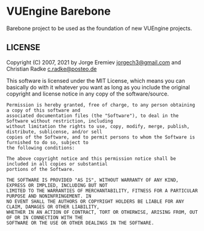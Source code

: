 VUEngine Barebone
=================

Barebone project to be used as the foundation of new VUEngine projects.


LICENSE
-------

Copyright (C) 2007, 2021 by Jorge Eremiev <jorgech3@gmail.com> and Christian Radke <c.radke@posteo.de>

This software is licensed under the MIT License, which means you can basically do with it whatever you
want as long as you include the original copyright and license notice in any copy of the software/source.

	Permission is hereby granted, free of charge, to any person obtaining a copy of this software and
	associated documentation files (the "Software"), to deal in the Software without restriction, including
	without limitation the rights to use, copy, modify, merge, publish, distribute, sublicense, and/or sell
	copies of the Software, and to permit persons to whom the Software is furnished to do so, subject to
	the following conditions:

	The above copyright notice and this permission notice shall be included in all copies or substantial
	portions of the Software.

	THE SOFTWARE IS PROVIDED "AS IS", WITHOUT WARRANTY OF ANY KIND, EXPRESS OR IMPLIED, INCLUDING BUT NOT
	LIMITED TO THE WARRANTIES OF MERCHANTABILITY, FITNESS FOR A PARTICULAR PURPOSE AND NONINFRINGEMENT. IN
	NO EVENT SHALL THE AUTHORS OR COPYRIGHT HOLDERS BE LIABLE FOR ANY CLAIM, DAMAGES OR OTHER LIABILITY,
	WHETHER IN AN ACTION OF CONTRACT, TORT OR OTHERWISE, ARISING FROM, OUT OF OR IN CONNECTION WITH THE
	SOFTWARE OR THE USE OR OTHER DEALINGS IN THE SOFTWARE.
